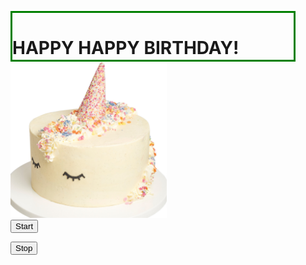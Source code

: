 <html>
<head>
<title>Page Title</title>
<style>
.container { 
  height: 75px;
  width: 450px;
  position: relative;
  border: 3px solid green; 
}

.center {
  margin: 0;
  position: absolute;
  top: 50%;
  left: 50%;
  -ms-transform: translate(-50%, -50%);
  transform: translate(-50%, -50%);
}

.imgButton{
  text-align:center;
}
</style>
</head>
<body>
<div id="myDIV" class="container">
<h1>HAPPY HAPPY BIRTHDAY!</h1>
</div>

<div class="center">
<audio id="hb_audio" src="happybirthday.mp3" loop="loop"></audio>
<script src="confetti.js"></script>

<script>
function startBirthday() {
  startConfetti();
  document.getElementById("hb_audio").play();
}

function stopBirthday(){
	stopConfetti();
	document.getElementById("hb_audio").pause();
}
</script>
<div class="center">
<img src="unicorncake.jpg" alt="SO CUTTEEE" width="250" height"300">
</div>

<div class="center">
<button onclick="startBirthday();">Start</button>

<button onclick="stopBirthday();">Stop</button>
</div>

</div>
</body>
</html>
